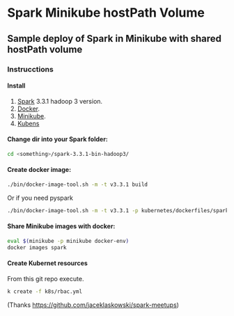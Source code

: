 # Spark Minikube hostPath Volume

## Sample deploy of Spark in Minikube with shared hostPath volume

### Instrucctions

#### Install

1. [Spark](https://spark.apache.org/docs/3.3.1/#downloading) 3.3.1 hadoop 3 version.
1. [Docker](https://docs.docker.com/get-docker/).
1. [Minikube](https://minikube.sigs.k8s.io/docs/start/).
1. [Kubens](https://github.com/ahmetb/kubectx#installation)

#### Change dir into your Spark folder:

```sh
cd <something>/spark-3.3.1-bin-hadoop3/
```
#### Create docker image:

```sh
./bin/docker-image-tool.sh -m -t v3.3.1 build
```
Or if you need pyspark
```sh
./bin/docker-image-tool.sh -m -t v3.3.1 -p kubernetes/dockerfiles/spark/bindings/python/Dockerfile build
```

#### Share Minikube images with docker:

```sh
eval $(minikube -p minikube docker-env)
docker images spark
```

#### Create Kubernet resources

From this git repo execute.

```sh
k create -f k8s/rbac.yml
```
(Thanks https://github.com/jaceklaskowski/spark-meetups)

